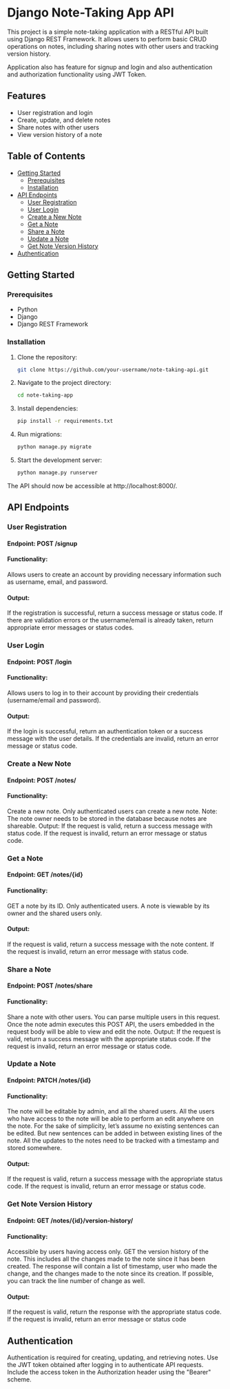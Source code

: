 # Django Note-Taking App API

This project is a simple note-taking application with a RESTful API built using Django REST Framework. It allows users to perform basic CRUD operations on notes, including sharing notes with other users and tracking version history.

Application also has feature for signup and login and also authentication and authorization functionality using JWT Token.

## Features

- User registration and login
- Create, update, and delete notes
- Share notes with other users
- View version history of a note

## Table of Contents

- [Getting Started](#getting-started)
  - [Prerequisites](#prerequisites)
  - [Installation](#installation)
- [API Endpoints](#api-endpoints)
  - [User Registration](#user-registration)
  - [User Login](#user-login)
  - [Create a New Note](#create-a-new-note)
  - [Get a Note](#get-a-note)
  - [Share a Note](#share-a-note)
  - [Update a Note](#update-a-note)
  - [Get Note Version History](#get-note-version-history)
- [Authentication](#authentication)

## Getting Started

### Prerequisites

- Python
- Django
- Django REST Framework

### Installation

1. Clone the repository:

   ```bash
   git clone https://github.com/your-username/note-taking-api.git

2. Navigate to the project directory:


   ```bash
   cd note-taking-app

3. Install dependencies:

   ```bash
   pip install -r requirements.txt

4. Run migrations:

   ```bash
   python manage.py migrate
5. Start the development server:

   ```bash
   python manage.py runserver
The API should now be accessible at http://localhost:8000/.

## API Endpoints
### User Registration
#### Endpoint: POST /signup
#### Functionality:
Allows users to create an account by providing necessary information such as username, email, and password.
#### Output:
If the registration is successful, return a success message or status code. If there are validation errors or the username/email is already taken, return appropriate error messages or status codes.
### User Login
#### Endpoint: POST /login
#### Functionality:
Allows users to log in to their account by providing their credentials (username/email and password).
#### Output:
If the login is successful, return an authentication token or a success message with the user details. If the credentials are invalid, return an error message or status code.

### Create a New Note
#### Endpoint: POST /notes/
#### Functionality: 
Create a new note. Only authenticated users can create a new note.
Note: The note owner needs to be stored in the database because notes are shareable.
Output: If the request is valid, return a success message with status code. If the request is invalid, return an error message or status code.
### Get a Note
#### Endpoint: GET /notes/{id}
#### Functionality:
GET a note by its ID. Only authenticated users. A note is viewable by its owner and the shared users only.
#### Output:
If the request is valid, return a success message with the note content. If the request is invalid, return an error message with status code.
### Share a Note
#### Endpoint: POST /notes/share
#### Functionality:
Share a note with other users. You can parse multiple users in this request. Once the note admin executes this POST API, the users embedded in the request body will be able to view and edit the note.
Output: If the request is valid, return a success message with the appropriate status code. If the request is invalid, return an error message or status code.
### Update a Note
#### Endpoint: PATCH /notes/{id}
#### Functionality:
The note will be editable by admin, and all the shared users. All the users who have access to the note will be able to perform an edit anywhere on the note. For the sake of simplicity, let’s assume no existing sentences can be edited. But new sentences can be added in between existing lines of the note. All the updates to the notes need to be tracked with a timestamp and stored somewhere.
#### Output:
If the request is valid, return a success message with the appropriate status code. If the request is invalid, return an error message or status code.
### Get Note Version History
#### Endpoint: GET /notes/{id}/version-history/
#### Functionality:
Accessible by users having access only. GET the version history of the note. This includes all the changes made to the note since it has been created. The response will contain a list of timestamp, user who made the change, and the changes made to the note since its creation. If possible, you can track the line number of change as well.
#### Output:
If the request is valid, return the response with the appropriate status code. If the request is invalid, return an error message or status code

## Authentication
Authentication is required for creating, updating, and retrieving notes. Use the JWT token obtained after logging in to authenticate API requests. Include the access token in the Authorization header using the "Bearer" scheme.

